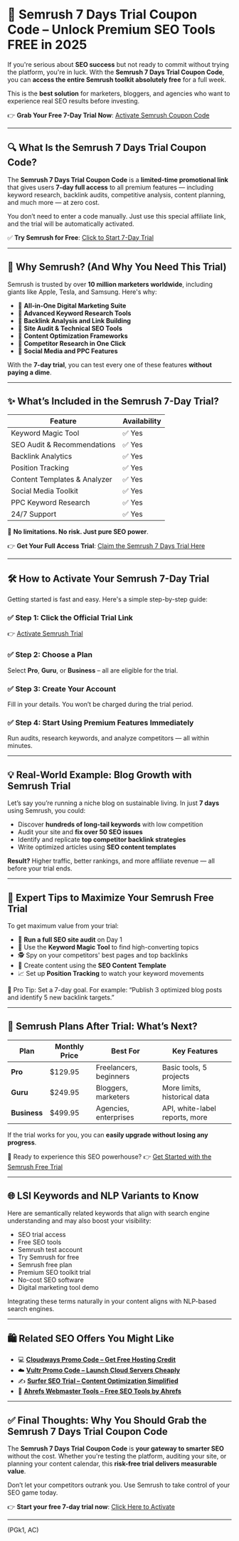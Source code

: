# 🎯 Semrush 7 Days Trial Coupon Code – Unlock Premium SEO Tools FREE in 2025

If you're serious about **SEO success** but not ready to commit without trying the platform, you're in luck. With the **Semrush 7 Days Trial Coupon Code**, you can **access the entire Semrush toolkit absolutely free** for a full week.

This is the **best solution** for marketers, bloggers, and agencies who want to experience real SEO results before investing.

👉 **Grab Your Free 7-Day Trial Now**: [Activate Semrush Coupon Code](https://snipitx.com/semrush-safal)

---

## 🔍 What Is the Semrush 7 Days Trial Coupon Code?

The **Semrush 7 Days Trial Coupon Code** is a **limited-time promotional link** that gives users **7-day full access** to all premium features — including keyword research, backlink audits, competitive analysis, content planning, and much more — at zero cost.

You don’t need to enter a code manually. Just use this special affiliate link, and the trial will be automatically activated.

✅ **Try Semrush for Free**: [Click to Start 7-Day Trial](https://snipitx.com/semrush-safal)

---

## 🧠 Why Semrush? (And Why You Need This Trial)

Semrush is trusted by over **10 million marketers worldwide**, including giants like Apple, Tesla, and Samsung. Here's why:

* 🧩 **All-in-One Digital Marketing Suite**
* 🧠 **Advanced Keyword Research Tools**
* 🔗 **Backlink Analysis and Link Building**
* 🧪 **Site Audit & Technical SEO Tools**
* 📝 **Content Optimization Frameworks**
* 🧲 **Competitor Research in One Click**
* 📱 **Social Media and PPC Features**

With the **7-day trial**, you can test every one of these features **without paying a dime**.

---

## ✨ What’s Included in the Semrush 7-Day Trial?

| Feature                      | Availability |
| ---------------------------- | ------------ |
| Keyword Magic Tool           | ✅ Yes        |
| SEO Audit & Recommendations  | ✅ Yes        |
| Backlink Analytics           | ✅ Yes        |
| Position Tracking            | ✅ Yes        |
| Content Templates & Analyzer | ✅ Yes        |
| Social Media Toolkit         | ✅ Yes        |
| PPC Keyword Research         | ✅ Yes        |
| 24/7 Support                 | ✅ Yes        |

📌 **No limitations. No risk. Just pure SEO power**.

👉 **Get Your Full Access Trial**: [Claim the Semrush 7 Days Trial Here](https://snipitx.com/semrush-safal)

---

## 🛠️ How to Activate Your Semrush 7-Day Trial

Getting started is fast and easy. Here's a simple step-by-step guide:

### ✅ Step 1: Click the Official Trial Link

👉 [Activate Semrush Trial](https://snipitx.com/semrush-safal)

### ✅ Step 2: Choose a Plan

Select **Pro**, **Guru**, or **Business** – all are eligible for the trial.

### ✅ Step 3: Create Your Account

Fill in your details. You won’t be charged during the trial period.

### ✅ Step 4: Start Using Premium Features Immediately

Run audits, research keywords, and analyze competitors — all within minutes.

---

## 💡 Real-World Example: Blog Growth with Semrush Trial

Let’s say you’re running a niche blog on sustainable living. In just **7 days** using Semrush, you could:

* Discover **hundreds of long-tail keywords** with low competition
* Audit your site and **fix over 50 SEO issues**
* Identify and replicate **top competitor backlink strategies**
* Write optimized articles using **SEO content templates**

**Result?** Higher traffic, better rankings, and more affiliate revenue — all before your trial ends.

---

## 🧠 Expert Tips to Maximize Your Semrush Free Trial

To get maximum value from your trial:

* 📌 **Run a full SEO site audit** on Day 1
* 🧠 Use the **Keyword Magic Tool** to find high-converting topics
* 🕵️ Spy on your competitors' best pages and top backlinks
* 📄 Create content using the **SEO Content Template**
* 📈 Set up **Position Tracking** to watch your keyword movements

🧠 Pro Tip: Set a 7-day goal. For example: “Publish 3 optimized blog posts and identify 5 new backlink targets.”

---

## 🔄 Semrush Plans After Trial: What’s Next?

| Plan         | Monthly Price | Best For               | Key Features                   |
| ------------ | ------------- | ---------------------- | ------------------------------ |
| **Pro**      | \$129.95      | Freelancers, beginners | Basic tools, 5 projects        |
| **Guru**     | \$249.95      | Bloggers, marketers    | More limits, historical data   |
| **Business** | \$499.95      | Agencies, enterprises  | API, white-label reports, more |

If the trial works for you, you can **easily upgrade without losing any progress**.

🎯 Ready to experience this SEO powerhouse?
👉 [Get Started with the Semrush Free Trial](https://snipitx.com/semrush-safal)

---

## 🌐 LSI Keywords and NLP Variants to Know

Here are semantically related keywords that align with search engine understanding and may also boost your visibility:

* SEO trial access
* Free SEO tools
* Semrush test account
* Try Semrush for free
* Semrush free plan
* Premium SEO toolkit trial
* No-cost SEO software
* Digital marketing tool demo

Integrating these terms naturally in your content aligns with NLP-based search engines.

---

## 🛍️ Related SEO Offers You Might Like

* 💻 **[Cloudways Promo Code – Get Free Hosting Credit](https://snipitx.com/cloudways-jy)**
* ☁️ **[Vultr Promo Code – Launch Cloud Servers Cheaply](https://snipitx.com/vultr-jy)**
* ✍️ **[Surfer SEO Trial – Content Optimization Simplified](https://surferseo.com)**
* 🔑 **[Ahrefs Webmaster Tools – Free SEO Tools by Ahrefs](https://ahrefs.com/webmaster-tools)**

---

## ✅ Final Thoughts: Why You Should Grab the Semrush 7 Days Trial Coupon Code

The **Semrush 7 Days Trial Coupon Code** is **your gateway to smarter SEO** without the cost. Whether you're testing the platform, auditing your site, or planning your content calendar, this **risk-free trial delivers measurable value**.

Don’t let your competitors outrank you. Use Semrush to take control of your SEO game today.

👉 **Start your free 7-day trial now**: [Click Here to Activate](https://snipitx.com/semrush-safal)

---

(PGk1, AC)